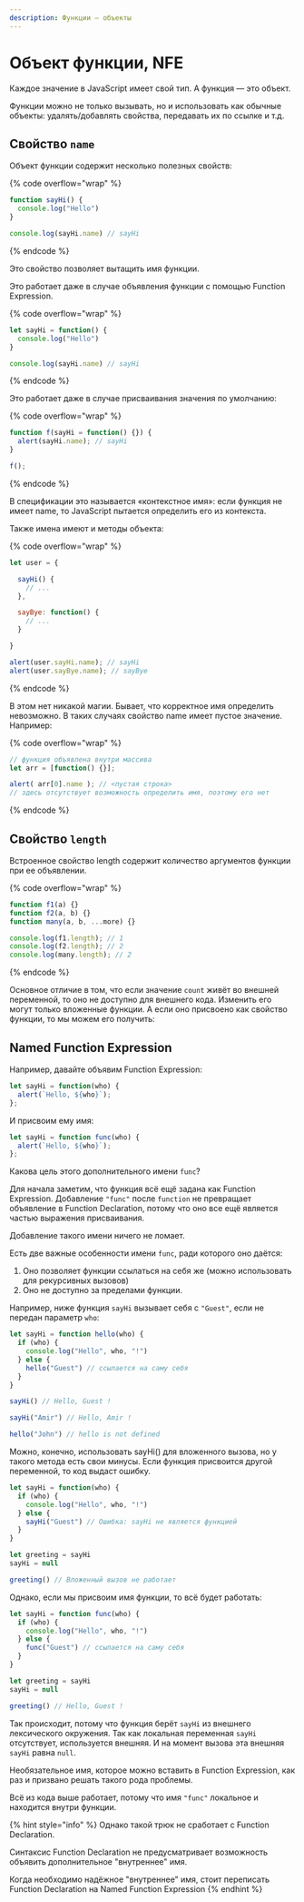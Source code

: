 ```yaml
---
description: Функции — объекты
---
```


# Объект функции, NFE

Каждое значение в JavaScript имеет свой тип. А функция — это объект.

Функции можно не только вызывать, но и использовать как обычные объекты: удалять/добавлять свойства, передавать их по ссылке и т.д.

## Свойство `name`

Объект функции содержит несколько полезных свойств:

{% code overflow="wrap" %}
```javascript
function sayHi() {
  console.log("Hello")
}

console.log(sayHi.name) // sayHi
```
{% endcode %}

Это свойство позволяет вытащить имя функции.

Это работает даже в случае объявления функции с помощью Function Expression.

{% code overflow="wrap" %}
```javascript
let sayHi = function() {
  console.log("Hello")
}

console.log(sayHi.name) // sayHi
```
{% endcode %}

Это работает даже в случае присваивания значения по умолчанию:

{% code overflow="wrap" %}
```javascript
function f(sayHi = function() {}) {
  alert(sayHi.name); // sayHi
}

f();
```
{% endcode %}

В спецификации это называется «контекстное имя»: если функция не имеет name, то JavaScript пытается определить его из контекста.

Также имена имеют и методы объекта:

{% code overflow="wrap" %}
```javascript
let user = {

  sayHi() {
    // ...
  },

  sayBye: function() {
    // ...
  }

}

alert(user.sayHi.name); // sayHi
alert(user.sayBye.name); // sayBye
```
{% endcode %}

В этом нет никакой магии. Бывает, что корректное имя определить невозможно. В таких случаях свойство name имеет пустое значение. Например:

{% code overflow="wrap" %}
```javascript
// функция объявлена внутри массива
let arr = [function() {}];

alert( arr[0].name ); // <пустая строка>
// здесь отсутствует возможность определить имя, поэтому его нет
```
{% endcode %}

## Свойство `length`

Встроенное свойство length содержит количество аргументов функции при ее объявлении.

{% code overflow="wrap" %}
```javascript
function f1(a) {}
function f2(a, b) {}
function many(a, b, ...more) {}

console.log(f1.length); // 1
console.log(f2.length); // 2
console.log(many.length); // 2
```
{% endcode %}

Основное отличие в том, что если значение `count` живёт во внешней переменной, то оно не доступно для внешнего кода. Изменить его могут только вложенные функции. А если оно присвоено как свойство функции, то мы можем его получить:

## Named Function Expression

Например, давайте объявим Function Expression:

```javascript
let sayHi = function(who) {
  alert(`Hello, ${who}`);
};
```

И присвоим ему имя:

```javascript
let sayHi = function func(who) {
  alert(`Hello, ${who}`);
};
```

Какова цель этого дополнительного имени `func`?

Для начала заметим, что функция всё ещё задана как Function Expression. Добавление `"func"` после `function` не превращает объявление в Function Declaration, потому что оно все ещё является частью выражения присваивания.

Добавление такого имени ничего не ломает.

Есть две важные особенности имени `func`, ради которого оно даётся:

1. Оно позволяет функции ссылаться на себя же (можно использовать для рекурсивных вызовов)
2. Оно не доступно за пределами функции.

Например, ниже функция `sayHi` вызывает себя с `"Guest"`, если не передан параметр `who`:

```javascript
let sayHi = function hello(who) {
  if (who) {
    console.log("Hello", who, "!")
  } else {
    hello("Guest") // ссылается на саму себя
  }
}

sayHi() // Hello, Guest !

sayHi("Amir") // Hello, Amir !

hello("John") // hello is not defined
```

Можно, конечно, использовать sayHi() для вложенного вызова, но у такого метода есть свои минусы. Если функция присвоится другой переменной, то код выдаст ошибку.

```javascript
let sayHi = function(who) {
  if (who) {
    console.log("Hello", who, "!")
  } else {
    sayHi("Guest") // Ошибка: sayHi не является функцией
  }
}

let greeting = sayHi
sayHi = null

greeting() // Вложенный вызов не работает
```

Однако, если мы присвоим имя функции, то всё будет работать:

```javascript
let sayHi = function func(who) {
  if (who) {
    console.log("Hello", who, "!")
  } else {
    func("Guest") // ссылается на саму себя
  }
}

let greeting = sayHi
sayHi = null

greeting() // Hello, Guest !
```

Так происходит, потому что функция берёт `sayHi` из внешнего лексического окружения. Так как локальная переменная `sayHi` отсутствует, используется внешняя. И на момент вызова эта внешняя `sayHi` равна `null`.

Необязательное имя, которое можно вставить в Function Expression, как раз и призвано решать такого рода проблемы.

Всё из кода выше работает, потому что имя `"func"` локальное и находится внутри функции.

{% hint style="info" %}
Однако такой трюк не сработает с Function Declaration.

Синтаксис Function Declaration не предусматривает возможность объявить дополнительное "внутреннее" имя.&#x20;

Когда необходимо надёжное "внутреннее" имя, стоит переписать Function Declaration на Named Function Expression
{% endhint %}
